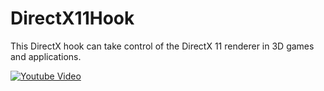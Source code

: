 # DirectX11Hook
This DirectX hook can take control of the DirectX 11 renderer in 3D games and applications.

[![Youtube Video](https://github.com/techiew/DirectX11Hook/blob/master/thumbnail.png)](https://youtu.be/kzF1YnqXKXY)

